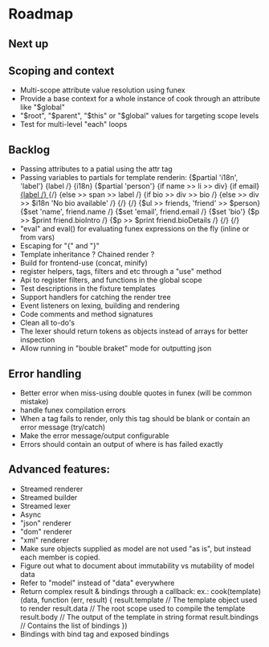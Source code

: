 # Roadmap

## Next up

## Scoping and context

- Multi-scope attribute value resolution using funex
- Provide a base context for a whole instance of cook through an attribute like "$global"
- "$root", "$parent", "$this" or "$global" values for targeting scope levels
- Test for multi-level "each" loops

## Backlog
- Passing attributes to a patial using the attr tag
- Passing variables to partials for template renderin:
	{$partial 'i18n', 'label'} {label /} {i18n}
	{$partial 'person'}
		{if name >> li >> div}
			{if email}
				<a href="mailto:{print email /}"> {label /} </a>
			{/}
			{else >> span >> label /}
			{if bio >> div >> bio /}
			{else >> div >> $i18n 'No bio available' /}
		{/}
	{/}
	{$ul >> friends, 'friend' >> $person}
		{$set 'name', friend.name /}
		{$set 'email', friend.email /}
		{$set 'bio'}
			{$p >> $print friend.bioIntro /}
			{$p >> $print friend.bioDetails /}
		{/}
	{/}
- "eval" and eval() for evaluating funex expressions on the fly (inline or from vars)
- Escaping for "{" and "}" 
- Template inheritance ? Chained render ?
- Build for frontend-use (concat, minify)
- register helpers, tags, filters and etc through a "use" method
- Api to register filters, and functions in the global scope
- Test descriptions in the fixture templates
- Support handlers for catching the render tree
- Event listeners on lexing, building and rendering
- Code comments and method signatures
- Clean all to-do's
- The lexer should return tokens as objects instead of arrays for better inspection
- Allow running in "bouble braket" mode for outputting json


## Error handling

- Better error when miss-using double quotes in funex (will be common mistake)
- handle funex compilation errors
- When a tag fails to render, only this tag should be blank or contain an error message (try/catch)
- Make the error message/output configurable
- Errors should contain an output of where is has failed exactly


## Advanced features:

- Streamed renderer
- Streamed builder
- Streamed lexer
- Async
- "json" renderer
- "dom" renderer
- "xml" renderer
- Make sure objects supplied as model are not used "as is", but instead each member is copied.
- Figure out what to document about immutability vs mutability of model data
- Refer to "model" instead of "data" everywhere
- Return complex result & bindings through a callback:
	ex.:
	cook(template)(data, function (err, result) {
		result.template // The template object used to render
		result.data // The root scope used to compile the template
		result.body // The output of the template in string format
		result.bindings // Contains the list of bindings
	})
- Bindings with bind tag and exposed bindings

